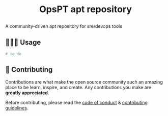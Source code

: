 # <p align="center">OpsPT apt repository</p>
  
A community-driven apt repository for sre/devops tools
    
## 🧑🏻‍💻 Usage
```bash
# to do
```
        
## 🍰 Contributing    
Contributions are what make the open source community such an amazing place to be learn, inspire, and create. Any contributions you make are **greatly appreciated**.

Before contributing, please read the [code of conduct](CODE_OF_CONDUCT.md) & [contributing guidelines](CONTRIBUTING.md).
